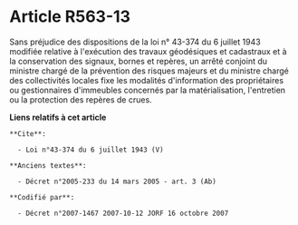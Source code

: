 # Article R563-13

Sans préjudice des dispositions de la loi n° 43-374 du 6 juillet 1943 modifiée relative à l'exécution des travaux géodésiques
et cadastraux et à la conservation des signaux, bornes et repères, un arrêté conjoint du ministre chargé de la prévention des
risques majeurs et du ministre chargé des collectivités locales fixe les modalités d'information des propriétaires ou
gestionnaires d'immeubles concernés par la matérialisation, l'entretien ou la protection des repères de crues.

**Liens relatifs à cet article**

	**Cite**:

	  - Loi n°43-374 du 6 juillet 1943 (V)

	**Anciens textes**:

	  - Décret n°2005-233 du 14 mars 2005 - art. 3 (Ab)

	**Codifié par**:

	  - Décret n°2007-1467 2007-10-12 JORF 16 octobre 2007

